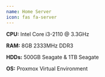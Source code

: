 ```yaml
---
name: Home Server
icon: fas fa-server
---
```

**CPU:** Intel Core i3-2110 @ 3.3GHz

**RAM:** 8GB 2333MHz DDR3

**HDDs:** 500GB Seagate & 1TB Seagate

**OS:** Proxmox Virtual Environment
